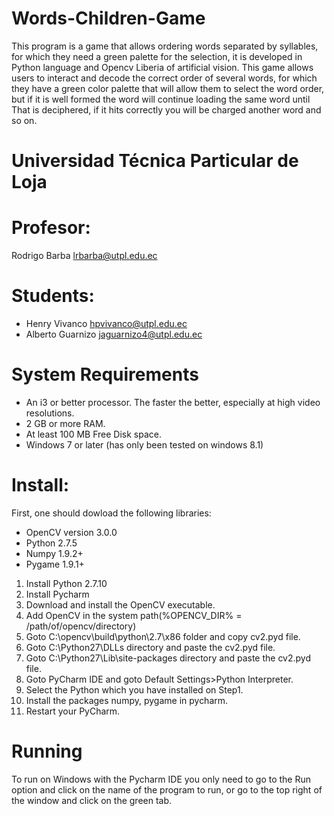 # Words-Children-Game
This program is a game that allows ordering words separated by syllables, for which they need a green palette for the selection, it is developed in Python language and Opencv Liberia of artificial vision.
This game allows users to interact and decode the correct order of several words, for which they have a green color palette that will allow them to select the word order, but if it is well formed the word will continue loading the same word until That is deciphered, if it hits correctly you will be charged another word and so on.
# Universidad Técnica Particular de Loja
# Profesor:                                
Rodrigo Barba        lrbarba@utpl.edu.ec  
# Students:                                 
* Henry Vivanco      hpvivanco@utpl.edu.ec 
* Alberto Guarnizo   jaguarnizo4@utpl.edu.ec
# System Requirements
- An i3 or better processor. The faster the better, especially at high video resolutions.
- 2 GB or more RAM.
- At least 100 MB Free Disk space.
- Windows 7 or later (has only been tested on windows 8.1)
# Install:
First, one should dowload the following libraries:
- OpenCV version 3.0.0
- Python 2.7.5 
- Numpy 1.9.2+
- Pygame 1.9.1+
1.	Install Python 2.7.10
2.	Install Pycharm
3.	Download and install the OpenCV executable.
4.	Add OpenCV in the system path(%OPENCV_DIR% = /path/of/opencv/directory)
5.	Goto C:\opencv\build\python\2.7\x86 folder and copy cv2.pyd file.
6.	Goto C:\Python27\DLLs directory and paste the cv2.pyd file.
7.	Goto C:\Python27\Lib\site-packages directory and paste the cv2.pyd file.
8.	Goto PyCharm IDE and goto Default Settings>Python Interpreter.
9.	Select the Python which you have installed on Step1.
10.	Install the packages numpy, pygame in pycharm.
11.	Restart your PyCharm.
# Running
To run on Windows with the Pycharm IDE you only need to go to the Run option and click on the name of the program to run, or go to the top right of the window and click on the green tab.

